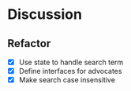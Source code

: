 # Discussion

## Refactor

- [X] Use state to handle search term
- [X] Define interfaces for advocates
- [X] Make search case insensitive